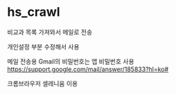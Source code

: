 # hs_crawl
비교과 목록 가져와서 메일로 전송

개인설정 부분 수정해서 사용


메일 전송용 Gmail의 비밀번호는 앱 비밀번호 사용
https://support.google.com/mail/answer/185833?hl=ko#


크롬브라우저 셀레니움 이용
